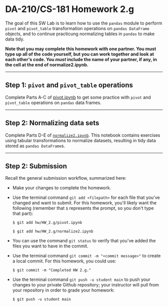 # DA-210/CS-181 Homework 2.g

The goal of this SW Lab is to learn how to use the `pandas` module to perform `pivot` and `pivot_table` transformation operations on `pandas DataFrame` objects, and to continue practicung normalizing tables in `pandas` to make data tidy.

**Note that you may complete this homework with one partner.  You must type up all of the code yourself, but you can work together and look at each other's code.  You _must_ include the name of your partner, if any, in the cell at the end of normalize2.ipynb.**

---

## Step 1: `pivot` and `pivot_table` operations

Complete Parts A-C of [pivot.ipynb](pivot.ipynb) to get some practice with `pivot` and `pivot_table` operations on `pandas` data frames.

---

## Step 2: Normalizing data sets

Complete Parts D-E of [`normalize2.ipynb`](normalize2.ipynb).  This notebook contains exercises using tabular transformations to normalize datasets, resulting in tidy data stored as `pandas DataFrame`s.

---

## Step 2: Submission

Recall the general submission workflow, summarized here:

- Make your changes to complete the homework.

- Use the terminal command `git add <filepath>` for each file that you've changed and want to submit.  For this homework, you'll likely want the following (remember that `$` represents the prompt, so you don't type that part):

    ```
    $ git add hw/HW_2.g/pivot.ipynb

    $ git add hw/HW_2.g/normalize2.ipynb
    ```

- You can use the command `git status` to verify that you've added the files you want to have in the commit.

- Use the terminal command `git commit -m "<commit message>"` to create a local commit.  For this homework, you could use:

    ```
    $ git commit -m "Completed HW 2.g."
    ```

- Use the terminal command `git push -u student main` to push your changes to your private Github repository; your instructor will pull from your repository in order to grade your homework:

    ```
    $ git push -u student main
    ```